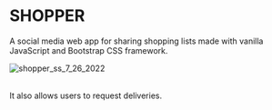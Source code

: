 # SHOPPER
A social media web app for sharing shopping lists made with vanilla JavaScript and Bootstrap CSS framework.
<br>


![shopper_ss_7_26_2022](https://user-images.githubusercontent.com/63499020/181158327-35ba6673-df2f-4f84-b9c1-2478313554ee.png)





<br>
It also allows users to request deliveries.




